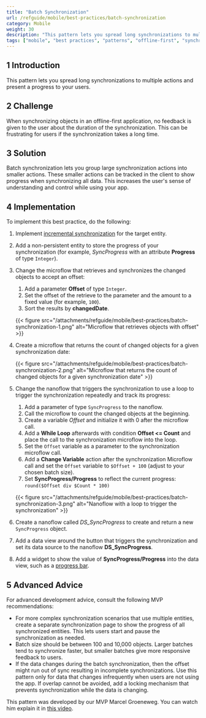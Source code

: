 ```yaml
---
title: "Batch Synchronization"
url: /refguide/mobile/best-practices/batch-synchronization
category: Mobile
weight: 30
description: "This pattern lets you spread long synchronizations to multiple actions and present a progress to your users."
tags: ["mobile", "best practices", "patterns", "offline-first", "synchronization"]
---
```


## 1 Introduction

This pattern lets you spread long synchronizations to multiple actions and present a progress to your users.

## 2 Challenge

When synchronizing objects in an offline-first application, no feedback is given to the user about the duration of the synchronization. This can be frustrating for users if the synchronization takes a long time.

## 3 Solution

Batch synchronization lets you group large synchronization actions into smaller actions. These smaller actions can be tracked in the client to show progress when synchronizing all data. This increases the user's sense of understanding and control while using your app.

## 4 Implementation

To implement this best practice, do the following:

1. Implement [incremental synchronization](/refguide/mobile/best-practices/incremental-synchronization) for the target entity.
2. Add a non-persistent entity to store the progress of your synchronization (for example, *SyncProgress* with an attribute **Progress** of type `Integer`).
3. Change the microflow that retrieves and synchronizes the changed objects to accept an offset:
    1. Add a parameter **Offset** of type `Integer`.
    2. Set the offset of the retrieve to the parameter and the amount to a fixed value (for example, `100`).
    3. Sort the results by **changedDate**.

    {{< figure src="/attachments/refguide/mobile/best-practices/batch-synchronization-1.png" alt="Microflow that retrieves objects with offset" >}}

4. Create a microflow that returns the count of changed objects for a given synchronization date:

    {{< figure src="/attachments/refguide/mobile/best-practices/batch-synchronization-2.png" alt="Microflow that returns the count of changed objects for a given synchronization date" >}}

5. Change the nanoflow that triggers the synchronization to use a loop to trigger the synchronization repeatedly and track its progress:
    1. Add a parameter of type `SyncProgress` to the nanoflow.
    2. Call the microflow to count the changed objects at the beginning.
    3. Create a variable *Offset* and initialize it with 0 after the microflow call.
    4. Add a **While Loop** afterwards with condition **Offset <= Count** and place the call to the synchronization microflow into the loop.
    5. Set the `Offset` variable as a parameter to the synchronization microflow call.
    6. Add a **Change Variable** action after the synchronization Microflow call and set the `Offset` variable to `$Offset + 100` (adjust to your chosen batch size).
    7. Set **SyncProgress/Progress** to reflect the current progress: `round($Offset div $Count * 100)`

    {{< figure src="/attachments/refguide/mobile/best-practices/batch-synchronization-3.png" alt="Nanoflow with a loop to trigger the synchronization" >}}

6. Create a nanoflow called *DS_SyncProgress* to create and return a new `SyncProgress` object.
7. Add a data view around the button that triggers the synchronization and set its data source to the nanoflow **DS_SyncProgress**.
8. Add a widget to show the value of **SyncProgress/Progress** into the data view, such as a [progress bar](/appstore/widgets/progress-bar/).

## 5 Advanced Advice

For advanced development advice, consult the following MVP recommendations:

* For more complex synchronization scenarios that use multiple entities, create a separate synchronization page to show the progress of all synchronized entities. This lets users start and pause the synchronization as needed.
* Batch size should be between 100 and 10,000 objects. Larger batches tend to synchronize faster, but smaller batches give more responsive feedback to users.
* If the data changes during the batch synchronization, then the offset might run out of sync resulting in incomplete synchronizations. Use this pattern only for data that changes infrequently when users are not using the app. If overlap cannot be avoided, add a locking mechanism that prevents synchronization while the data is changing.

This pattern was developed by our MVP Marcel Groeneweg. You can watch him explain it in [this video](https://www.mendix.com/videos/lightning-fast-native-sync-for-large-data-sets/).